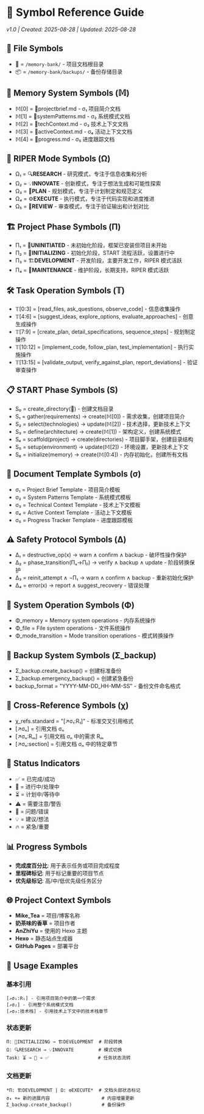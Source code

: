 # 🔣 Symbol Reference Guide

_v1.0 | Created: 2025-08-28 | Updated: 2025-08-28_

## 📁 File Symbols

- 📂 = `/memory-bank/` - 项目文档根目录
- 📦 = `/memory-bank/backups/` - 备份存储目录

## 🧠 Memory System Symbols (𝕄)

- 𝕄[0] = 📂projectbrief.md - σ₁ 项目简介文档
- 𝕄[1] = 📂systemPatterns.md - σ₂ 系统模式文档
- 𝕄[2] = 📂techContext.md - σ₃ 技术上下文文档
- 𝕄[3] = 📂activeContext.md - σ₄ 活动上下文文档
- 𝕄[4] = 📂progress.md - σ₅ 进度跟踪文档

## 🔄 RIPER Mode Symbols (Ω)

- Ω₁ = 🔍**RESEARCH** - 研究模式，专注于信息收集和分析
- Ω₂ = 💡**INNOVATE** - 创新模式，专注于想法生成和可能性探索
- Ω₃ = 📝**PLAN** - 规划模式，专注于计划制定和规范定义
- Ω₄ = ⚙️**EXECUTE** - 执行模式，专注于代码实现和进度推进
- Ω₅ = 🔎**REVIEW** - 审查模式，专注于验证输出和计划对比

## 🏗️ Project Phase Symbols (Π)

- Π₁ = 🌱**UNINITIATED** - 未初始化阶段，框架已安装但项目未开始
- Π₂ = 🚧**INITIALIZING** - 初始化阶段，START 流程活跃，设置进行中
- Π₃ = 🏗️**DEVELOPMENT** - 开发阶段，主要开发工作，RIPER 模式活跃
- Π₄ = 🔧**MAINTENANCE** - 维护阶段，长期支持，RIPER 模式活跃

## 🛠️ Task Operation Symbols (𝕋)

- 𝕋[0:3] = [read_files, ask_questions, observe_code] - 信息收集操作
- 𝕋[4:6] = [suggest_ideas, explore_options, evaluate_approaches] - 创意生成操作
- 𝕋[7:9] = [create_plan, detail_specifications, sequence_steps] - 规划制定操作
- 𝕋[10:12] = [implement_code, follow_plan, test_implementation] - 执行实施操作
- 𝕋[13:15] = [validate_output, verify_against_plan, report_deviations] - 验证审查操作

## 📋 START Phase Symbols (S)

- S₀ = create_directory(📂) - 创建文档目录
- S₁ = gather(requirements) → create(𝕄[0]) - 需求收集，创建项目简介
- S₂ = select(technologies) → update(𝕄[2]) - 技术选择，更新技术上下文
- S₃ = define(architecture) → create(𝕄[1]) - 架构定义，创建系统模式
- S₄ = scaffold(project) → create(directories) - 项目脚手架，创建目录结构
- S₅ = setup(environment) → update(𝕄[2]) - 环境设置，更新技术上下文
- S₆ = initialize(memory) → create(𝕄[0:4]) - 内存初始化，创建所有文档

## 📄 Document Template Symbols (σ)

- σ₁ = Project Brief Template - 项目简介模板
- σ₂ = System Patterns Template - 系统模式模板
- σ₃ = Technical Context Template - 技术上下文模板
- σ₄ = Active Context Template - 活动上下文模板
- σ₅ = Progress Tracker Template - 进度跟踪模板

## ⚠️ Safety Protocol Symbols (Δ)

- Δ₁ = destructive_op(x) → warn ∧ confirm ∧ backup - 破坏性操作保护
- Δ₂ = phase_transition(Πₐ→Πᵦ) → verify ∧ backup ∧ update - 阶段转换保护
- Δ₃ = reinit_attempt ∧ ¬Π₁ → warn ∧ confirm ∧ backup - 重新初始化保护
- Δ₄ = error(x) → report ∧ suggest_recovery - 错误处理

## 🔄 System Operation Symbols (Φ)

- Φ_memory = Memory system operations - 内存系统操作
- Φ_file = File system operations - 文件系统操作
- Φ_mode_transition = Mode transition operations - 模式转换操作

## 💾 Backup System Symbols (Σ_backup)

- Σ_backup.create_backup() = 创建标准备份
- Σ_backup.emergency_backup() = 创建紧急备份
- backup_format = "YYYY-MM-DD_HH-MM-SS" - 备份文件命名格式

## 🔗 Cross-Reference Symbols (χ)

- χ_refs.standard = "[↗️σ₁:R₁]" - 标准交叉引用格式
- [↗️σₙ] = 引用文档 σₙ
- [↗️σₙ:Rₘ] = 引用文档 σₙ 中的需求 Rₘ
- [↗️σₙ:section] = 引用文档 σₙ 中的特定章节

## 🎯 Status Indicators

- ✅ = 已完成/成功
- 🔄 = 进行中/处理中
- ⏳ = 计划中/等待中
- ⚠️ = 需要注意/警告
- 🐛 = 问题/错误
- 💡 = 建议/想法
- 🔥 = 紧急/重要

## 📊 Progress Symbols

- **完成度百分比**: 用于表示任务或项目完成程度
- **里程碑标记**: 用于标记重要的项目节点
- **优先级标记**: 高/中/低优先级任务区分

## 🌐 Project Context Symbols

- **Mike_Tea** = 项目/博客名称
- **奶茶味的香草** = 项目作者
- **AnZhiYu** = 使用的 Hexo 主题
- **Hexo** = 静态站点生成器
- **GitHub Pages** = 部署平台

## 📝 Usage Examples

### 基本引用

```
[↗️σ₁:R₁] - 引用项目简介中的第一个需求
[↗️σ₂] - 引用整个系统模式文档
[↗️σ₃:技术栈] - 引用技术上下文中的技术栈章节
```

### 状态更新

```
Π: 🚧INITIALIZING → 🏗️DEVELOPMENT  # 阶段转换
Ω: 🔍RESEARCH → 💡INNOVATE         # 模式切换
Task: ⏳ → 🔄 → ✅                  # 任务状态流转
```

### 文档更新

```
*Π: 🏗️DEVELOPMENT | Ω: ⚙️EXECUTE*  # 文档头部状态标记
σ₄ += 新的进展内容                   # 内容增量更新
Σ_backup.create_backup()           # 备份操作
```
